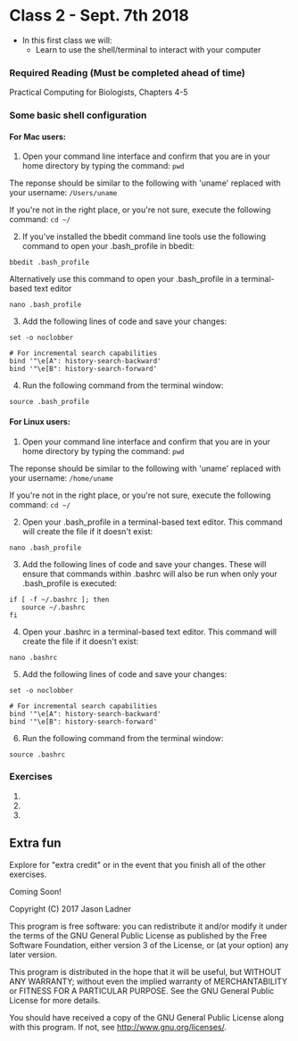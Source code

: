 # Class 2 - Sept. 7th 2018
- In this first class we will:
    - Learn to use the shell/terminal to interact with your computer

### Required Reading (**Must be completed ahead of time**)
Practical Computing for Biologists, Chapters 4-5

### Some basic shell configuration

#### For Mac users:
1. Open your command line interface and confirm that you are in your home directory by typing the command:
```pwd```

  The reponse should be similar to the following with 'uname' replaced with your username:
```/Users/uname```

  If you're not in the right place, or you're not sure, execute the following command:
```cd ~/```

2. If you've installed the bbedit command line tools use the following command to open your .bash_profile in bbedit:

```bbedit .bash_profile```

Alternatively use this command to open your .bash_profile in a terminal-based text editor  

```nano .bash_profile```

3. Add the following lines of code and save your changes:

```
set -o noclobber

# For incremental search capabilities
bind '"\e[A": history-search-backward'
bind '"\e[B": history-search-forward'
```

4. Run the following command from the terminal window:

```source .bash_profile```

#### For Linux users:
1. Open your command line interface and confirm that you are in your home directory by typing the command:
```pwd```

The reponse should be similar to the following with 'uname' replaced with your username:
```/home/uname```

If you're not in the right place, or you're not sure, execute the following command:
```cd ~/```

2. Open your .bash_profile in a terminal-based text editor. This command will create the file if it doesn't exist:  

```nano .bash_profile```

3. Add the following lines of code and save your changes. These will ensure that commands within .bashrc will also be run when only your .bash_profile is executed:

```
if [ -f ~/.bashrc ]; then
   source ~/.bashrc
fi
```

4. Open your .bashrc in a terminal-based text editor. This command will create the file if it doesn't exist:  

```nano .bashrc```

5. Add the following lines of code and save your changes:

```
set -o noclobber

# For incremental search capabilities
bind '"\e[A": history-search-backward'
bind '"\e[B": history-search-forward'
```

6. Run the following command from the terminal window:

```source .bashrc```


### Exercises

1. 

2. 


3. 

## Extra fun

Explore for "extra credit" or in the event that you finish all of the other exercises.

Coming Soon!

Copyright (C) 2017  Jason Ladner

This program is free software: you can redistribute it and/or modify
it under the terms of the GNU General Public License as published by
the Free Software Foundation, either version 3 of the License, or
(at your option) any later version.

This program is distributed in the hope that it will be useful,
but WITHOUT ANY WARRANTY; without even the implied warranty of
MERCHANTABILITY or FITNESS FOR A PARTICULAR PURPOSE.  See the
GNU General Public License for more details.

You should have received a copy of the GNU General Public License
along with this program.  If not, see <http://www.gnu.org/licenses/>.



